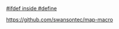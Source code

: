 [#ifdef inside #define](https://stackoverflow.com/questions/5586429/ifdef-inside-define)

https://github.com/swansontec/map-macro
